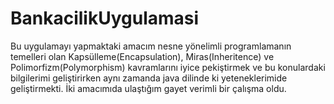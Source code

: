 # BankacilikUygulamasi

Bu uygulamayı yapmaktaki amacım nesne yönelimli programlamanın temelleri olan  Kapsülleme(Encapsulation),
Miras(Inheritence) ve Polimorfizm(Polymorphism) kavramlarını iyice pekiştirmek ve bu konulardaki bilgilerimi 
geliştirirken aynı zamanda java dilinde ki yeteneklerimide geliştirmekti. İki amacımıda ulaştığım gayet verimli
bir çalışma oldu.
